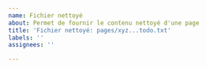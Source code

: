 ```yaml
---
name: Fichier nettoyé
about: Permet de fournir le contenu nettoyé d'une page
title: 'Fichier nettoyé: pages/xyz...todo.txt'
labels: ''
assignees: ''

---
```



